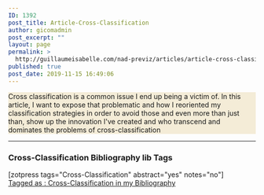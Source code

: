 ```yaml
---
ID: 1392
post_title: Article-Cross-Classification
author: gicomadmin
post_excerpt: ""
layout: page
permalink: >
  http://guillaumeisabelle.com/nad-previz/articles/article-cross-classification/
published: true
post_date: 2019-11-15 16:49:06
---
```

<!-- wp:paragraph {"customBackgroundColor":"#f4ecd7"} -->

<p style="background-color:#f4ecd7" class="has-background">
  Cross classification is a common issue I end up being a victim of. In this article, I want to expose that problematic and how I reoriented my classification strategies in order to avoid those and even more than just than, show up the innovation I've created and who transcend and dominates the problems of cross-classification
</p>

<!-- /wp:paragraph -->

<!-- wp:separator -->

<hr class="wp-block-separator" />

<!-- /wp:separator -->

<!-- wp:heading {"level":3} -->

### Cross-Classification Bibliography lib Tags

<!-- /wp:heading -->

<!-- wp:shortcode --> [zotpress tags="Cross-Classification" abstract="yes" notes="no"] 

<!-- /wp:shortcode -->

<!-- wp:button -->

<div class="wp-block-button">
  <a class="wp-block-button__link" href="http://guillaumeisabelle.com/nad-previz/?page_id=1398" target="_blank" rel="noreferrer noopener">Tagged as : Cross-Classification in my Bibliography</a>
</div>

<!-- /wp:button -->
